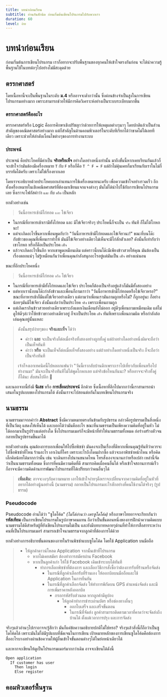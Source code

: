 ```yaml
---
title: บทนำก่อนเรียน
subtitle: อ่านกันสักนิด ก่อนเริ่มต้นเขียนโปรแกรมไปกับพวกเรา
duration: 60
level: ง่าย
---
```


# บทนำก่อนเรียน

ก่อนเริ่มต้นการเขียนโปรแกรม เราก็อยากจะปรับพื้นฐานของทุกคนให้เข้าใจตรงกันก่อน จะได้นำความรู้พื้นฐานใช้ในบทต่อๆไปอย่างไม่มีสะดุดด้วย

## ตรรกศาสตร์

โดยเนื้อหานี้จะเป็นพื้นฐานในระดับ **ม.4** หรืออาจจะต่ำกว่านั้น ซึ่งค่อนข้างจำเป็นสูงในการเขียนโปรแกรมอย่างมาก เพราะสามารถช่วยให้มีการคิดวิเคราะห์อย่างเป็นระบบระเบียบมากขึ้น

### ตรรกศาสตร์คืออะไร

ตรรกศาสตร์หรือ Logic คือการศึกษาเชิงปรัชญาว่าด้วยการให้เหตุผลต่างๆนาๆ โดยปกติแล้วเป็นส่วนสำคัญของคณิตศาสตร์อย่างมาก แต่ก็สำคัญในด้านคอมพิวเตอร์ในระดับทีเรียกได้ว่าขาดไม่ได้เลยทีเดียว เพราะช่วยให้ลำดับเงื่อนไขต่างๆของการทำงานระบบ

### ประพจน์

ประพจน์ คือประโยคที่มีค่าเป็น **จริงหรือเท็จ** อย่างใดอย่างหนึ่งเท่านั้น มาถึงขั้นนี้หากเคยเรียนกันแล้วก็จะเข้าใจว่ามันต้องมีเครื่องหมาย `T` กับ `F` หรือก็คือ `T ^ F = F` แต่ถ้าไม่คุ้นเคยก็มาเรียนกับเราในไม่กี่บรรทัดได้ครับ เพราะไม่ใช่เรื่องยากเลย

โดยเราจะอธิบายด้วยประโยคบอกเล่าแทนการใช้เครื่องหมายนะครับ เพื่อความเข้าใจอย่างรวดเร็ว อีกทั้งเครื่องหมายในเชิงคณิตศาสตร์ที่ต้องมาเขียนแจกแจงต่างๆ มันไม่ได้นำไปใช้กับการเขียนโปรแกรมเลย ซึ่งเราจะโฟกัสคำว่า `และ` กับ `หรือ` เป็นหลัก

ยกตัวอย่างเช่น

> วันนี้อาหารเช้ามีไก่ทอด `และ` ไข่เจียว

- ในกรณีที่อาหารเช้าเรามีทั้งไก่ทอด และ มีไข่เจียวจริงๆ ประโยคนี้ก็จะเป็น `จริง` ทันที ก็ไม่ได้โกหกนะ!
- แต่จะเกิดอะไรขึ้นหากเพื่อนพูดกับว่า "วันนี้อาหารเช้ามีไก่ทอดและไข่เจียวนะ!" ขณะที่บนโต๊ะกับข้าวของคุณที่เพื่อนเราทำให้ มันมีไข่เจียวอย่างเดียวไม่เห็นจะมีไก่สักตัวเลย? ดังนั้นก็เท่ากับว่าเขาโกหก หรือก็คือเป็นประโยค `เท็จ`
- แล้วจะเกิดอะไรขึ้นอีก หากเขาพูดเหมือนเดิม แต่คราวนี้บนโต๊ะมีเพียงข้าวสวยให้คุณ มันต้องเป็นเรื่องตลกแน่ๆ ไม่รู้เหมือนกันว่าเพื่อนคุณกำลังสนุกอะไรอยู่แต่มันเป็น `เท็จ` อย่างแน่นอน

ขณะที่อีกประโยคหนึ่ง

> วันนี้อาหารเช้ามีไก่ทอด `หรือ` ไข่เจียว

- ในกรณีที่อาหารเช้ามีทั้งไก่ทอดและไข่เจียว ประโยคก็ต้องเป็นจริงอยู่แล้วก็มันมีทั้งสองอย่าง
- แต่หากเรานั่งบนโต๊ะกำลังข้าวและเพื่อนก็ถามเราว่า "วันนี้อาหารเช้ามีไก่ทอดหรือไข่เจียวหรอ?" ขณะที่อาหารเช้าก็มีแต่ไข่เจียวอย่างเดียว แต่ถามว่าเพื่อนเรามันถามถูกหรือไม่? ก็ถูกอยู่นะ ก็อย่างน้อยๆมันมีไข่เจียว ดังนั้นแปลว่าเป็นประโยค `จริง` เพราะเพื่อนถามถูก
- แต่เกิดเรากินข้าวสวยอย่างเดียวเพราะถังแตกเงินเดือนยังไม่ออก อยู่ดีๆเพื่อนถามเหมือนเดิม แต่ไม่ดูให้ดีๆล่ะว่าโซ้ยข้าวขาวอย่างเดียวอยู่ ก็จะเป็นประโยค `เท็จ` ทันทีเพราะเพื่อนถามผิด หรือกำลังล้อเล่นคุณอยู่นั้นแหละ

> ดังนั้นสรุปง่ายๆของ **จริงและเท็จ** ได้ว่า
> - คำว่า **และ** จะเป็นจริงก็ต่อเมื่อจริงทั้งสองอย่างถูกทั้งคู่ แต่ถ้าอย่างใดอย่างหนึ่งผิดจะถือว่าเป็นเท็จทันที
> - คำว่า **หรือ** จะเป็นเท็จก็ต่อเมื่อเท็จทั้งสองอย่าง แต่ถ้าอย่างใดอย่างหนึ่งเป็นจริง ก็จะถือว่าเป็นจริงทันที
>
> เจ้าก็จงเอาเทคนิคนี้ไปหลอกแฟนว่า "วันนี้เรากลับบ้านดึกเพราะเราไปเที่ยวกับเพื่อนหรือไปทำงานมา" มันจะเป็นจริงทันทีไม่ได้พูดโกหกเลย แต่จริงข้อไหนกันนะ? หรืออาจจะจริงทั้งคู่ก็ได้นะ สับสนไปอีก 🤣

และนอกจากนี้ยังมี **นิเสธ** หรือ **การเชื่อมประพจน์** อีกด้วย ซึ่งเนื้อหาที่ลึกไปมากกว่านี้เราสามารถนำเสนอในรูปแบบของโปรแกรมได้ ดังนั้นเราจะไปสอนต่อกันในบทเขียนโปรแกรมจริง

## นามธรรม

นามธรรมมาจากคำว่า **Abstract** ซึ่งมีความหมายตรงกันข้ามกับรูปธรรม กล่าวคือรูปธรรมเป็นสิ่งหนึ่งที่เป็นวัตถุ แสดงให้เห็นได้ และบอกได้ว่ามันคืออะไร ขณะที่นามธรรมเป็นเพียงความคิดที่อยู่ในหัว ไม่ได้ออกมาเป็นรูปร่างแต่อย่างใด ซึ่งโปรแกรมเมอร์ก็จะมีหน้าที่ทำให้นามธรรมทั้งหมด ก่อร่างสร้างตัวจนกลายเป็นรูปธรรมขึ้นมาได้

ยกตัวอย่างเช่น คุณต้องการบอกเพื่อนให้ไปซื้อพิซซ่า มันคงจะเป็นเรื่องที่ดีหากเพื่อนคุณรู้ทันทีว่าควรจะไปซื้อพิซซ่าที่ไหน ร้านอะไร เอาเงินที่ใคร เพราะอะไรถึงโดนฝากซื้อ แล้วจะเอาพิซซ่าหน้าไหน หรือคิดเล็กคิดน้อยได้มากกว่านั้น เช่น จะเดินทางไปนานขนาดไหน โทรสั่งเองจะนานกว่าหรือเปล่า เหล่านี้จัดว่าเป็นนามธรรมทั้งหมด ซึ่งการที่คนมีความคิดที่ดี สามารถคิดเผื่อคนอื่นได้ หรือเข้าใจสถานการณ์เร็ว ก็อาจจะมีความคิดด้านการพัฒนาโปรแกรมที่ได้เปรียบกว่าคนอื่นๆได้

> **เพิ่มเติม:** อาจจะงงๆกับความหมาย เอาให้เข้าใจง่ายๆคือเราจะเปลี่ยนจากความคิดที่อยู่ในหัวที่อยากได้อย่างนู้นอย่างนี้ (นามธรรม) กลายเป็นโปรแกรมอะไรสักอย่างที่คนใช้งานได้จริงๆ (รูปธรรม)

### Pseudocode

Pseudocode อ่านได้ว่า "ซูโดโค้ด" *(ไม่ได้อ่านว่า เพรซูโดโค้ด)* หรือภาษาไทยอาจจะเรียกกันว่า **รหัสเทียม** เป็นการเขียนโปรแกรมในรูปภาษาคนแทน ถือว่าเป็นขั้นตอนหนึ่งของการฝึกนำความคิดแบบนามธรรมได้ดีสำหรับผู้ที่ยังเขียนโปรแกรมไม่เป็น และยังมีบทบาทหลายๆด้านที่ทำให้การสื่อสารระหว่างคนที่เป็นโปรแกรมเมอร์ สามารถเข้าใจนามธรรมจากลูกค้าที่ต้องการได้ด้วย

ยกตัวอย่างการอธิบายขั้นตอนของภายในร้านพิซซ่าแบบซูโดโค้ด โดยใช้ Application บนมือถือ

> - ให้ลูกค้าดาวน์โหลด Application จากนั้นเข้าที่โปรแกรม
>   - หากไม่เคยสมัคร ต้องทำการสมัครผ่าน Facebook
>   - หากเป็นลูกค้าเก่า ให้ใช้ Facebook เดิมเข้าระบบได้ทันที
>     - ทำการเลือกพิซซ่าที่ต้องการ และเลือกวิธีการสั่งซื้อว่าต้องการรับที่ร้านหรือจัดส่ง
>       - ในกรณีที่ลูกค้าเลือกรับที่ร้านเอง ให้ออกบิลบนมือถือและใช้ Application ในการยืนยัน
>       - ในกรณีที่ลูกค้าเลือกจัดส่ง ให้ทำการพิกัดบน GPS ตำแหน่งจัดส่ง และมีการเพิ่มราคาหลังออกบิล
>         - กรอกรหัสรับส่วนลด หากลูกค้ามีคูปอง
>           - ให้ลูกค้าทำการชำระผ่านบัตร หรือช่องทางอื่นๆ
>             - ออกใบเสร็จ และเสร็จขั้นตอน
>             - ในกรณีที่จัดส่ง ลูกค้าสามารถติดตามเวลาที่คาดว่าจะจัดส่งถึงบ้านได้ ตั้งแต่เวลาการปรุง และการจัดส่ง

จริงๆแล้วอ่านๆไปเราอาจจะรู้สึกว่า มันก็แค่ข้อความอธิบายปกติไม่ใช่หรอ? จริงๆแล้วสิ่งนี้ก็ถือว่าเป็นซูโดโค้ดได้ เพราะมันไม่ได้มีรูปแบบที่ชัดเจนในการเขียน เป้าหมายหลักของการเขียนซูโดโค้ดคือต้องการสื่ออะไรบางอย่างผ่านข้อความให้ผู้อื่นเข้าใจขั้นตอนต่างๆได้ในย่อหน้าเดียวได้

และหากจะเขียนให้ดูเป็นโปรแกรมเมอร์มากกว่าเดิม อาจจะเขียนได้ดังนี้

```markdown
Open application
  If customer has user
    Then login
    Else register
```

## คอมพิวเตอร์พื้นฐาน
